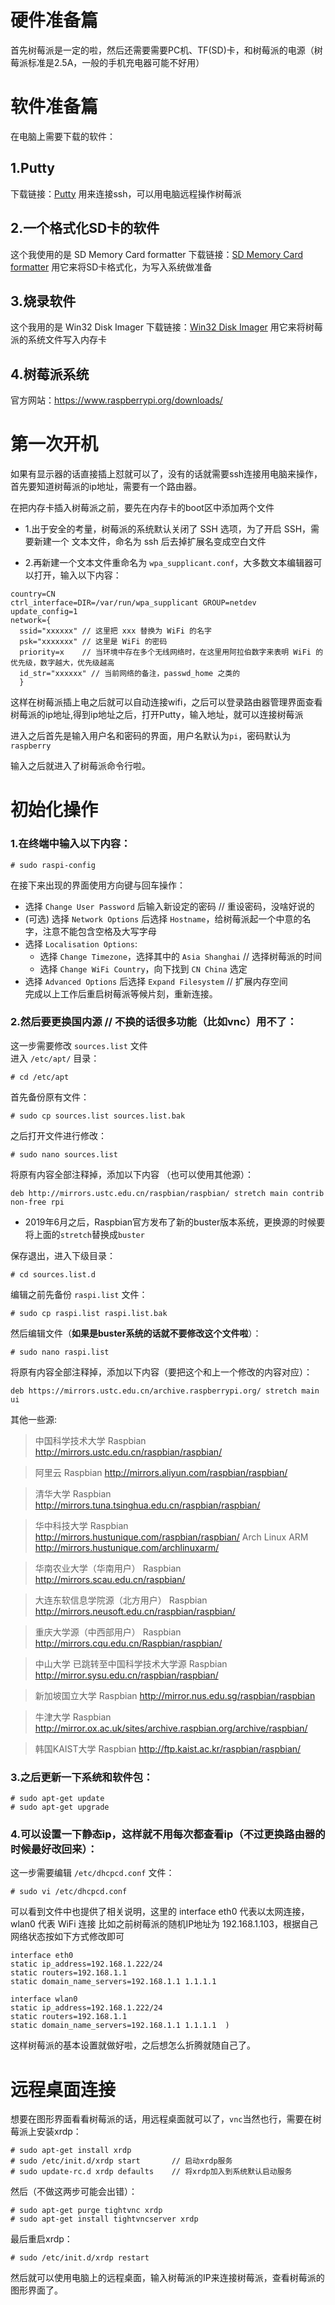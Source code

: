 # 硬件准备篇

首先树莓派是一定的啦，然后还需要需要PC机、TF(SD)卡，和树莓派的电源（树莓派标准是2.5A，一般的手机充电器可能不好用）

# 软件准备篇

在电脑上需要下载的软件：
## 1.Putty
下载链接：[Putty](https://www.putty.org)
用来连接ssh，可以用电脑远程操作树莓派

## 2.一个格式化SD卡的软件
这个我使用的是 SD Memory Card formatter
下载链接：[SD Memory Card formatter](https://www.sdcard.org)
用它来将SD卡格式化，为写入系统做准备

## 3.烧录软件
这个我用的是 Win32 Disk Imager
下载链接：[Win32 Disk Imager](https://sourceforge.net/projects/win32diskimager/)
用它来将树莓派的系统文件写入内存卡

## 4.树莓派系统
官方网站：https://www.raspberrypi.org/downloads/

# 第一次开机

如果有显示器的话直接插上怼就可以了，没有的话就需要ssh连接用电脑来操作，首先要知道树莓派的ip地址，需要有一个路由器。

在把内存卡插入树莓派之前，要先在内存卡的boot区中添加两个文件

- 1.出于安全的考量，树莓派的系统默认关闭了 SSH 选项，为了开启 SSH，需要新建一个
文本文件，命名为 ssh 后去掉扩展名变成空白文件

- 2.再新建一个文本文件重命名为 `wpa_supplicant.conf`，大多数文本编辑器可以打开，输入以下内容：

```
country=CN  
ctrl_interface=DIR=/var/run/wpa_supplicant GROUP=netdev  
update_config=1  
network={  
  ssid="xxxxxx" // 这里把 xxx 替换为 WiFi 的名字  
  psk="xxxxxxx" // 这里是 WiFi 的密码  
  priority=x    // 当环境中存在多个无线网络时，在这里用阿拉伯数字来表明 WiFi 的优先级，数字越大，优先级越高  
  id_str="xxxxxx" // 当前网络的备注，passwd_home 之类的  
  }  
```

这样在树莓派插上电之后就可以自动连接wifi，之后可以登录路由器管理界面查看树莓派的ip地址,得到ip地址之后，打开Putty，输入地址，就可以连接树莓派

进入之后首先是输入用户名和密码的界面，用户名默认为`pi`，密码默认为`raspberry`

输入之后就进入了树莓派命令行啦。

# 初始化操作

### 1.在终端中输入以下内容：
```
# sudo raspi-config
```

在接下来出现的界面使用方向键与回车操作：

- 选择 `Change User Password` 后输入新设定的密码 // 重设密码，没啥好说的  
- (可选) 选择 `Network Options` 后选择 `Hostname`，给树莓派起一个中意的名字，注意不能包含空格及大写字母  
- 选择 `Localisation Options`:   
  - 选择 `Change Timezone`，选择其中的 `Asia Shanghai` // 选择树莓派的时间  
  - 选择 `Change WiFi Country`，向下找到 `CN China` 选定  
- 选择 `Advanced Options` 后选择 `Expand Filesystem` // 扩展内存空间  
完成以上工作后重启树莓派等候片刻，重新连接。  

### 2.然后要更换国内源 // 不换的话很多功能（比如vnc）用不了：

这一步需要修改 `sources.list` 文件  
进入 `/etc/apt/` 目录：  
```
# cd /etc/apt
```

首先备份原有文件：
```
# sudo cp sources.list sources.list.bak
```

之后打开文件进行修改：
```
# sudo nano sources.list
```

将原有内容全部注释掉，添加以下内容 （也可以使用其他源）：
```
deb http://mirrors.ustc.edu.cn/raspbian/raspbian/ stretch main contrib non-free rpi
```
- 2019年6月之后，Raspbian官方发布了新的buster版本系统，更换源的时候要将上面的`stretch`替换成`buster`

保存退出，进入下级目录：
```
# cd sources.list.d
```

编辑之前先备份 `raspi.list` 文件：  
```
# sudo cp raspi.list raspi.list.bak
```  
然后编辑文件（**如果是buster系统的话就不要修改这个文件啦**）：  
```
# sudo nano raspi.list
```

将原有内容全部注释掉，添加以下内容（要把这个和上一个修改的内容对应）：
```
deb https://mirrors.ustc.edu.cn/archive.raspberrypi.org/ stretch main ui
```


其他一些源:
> 中国科学技术大学
Raspbian http://mirrors.ustc.edu.cn/raspbian/raspbian/

> 阿里云
Raspbian http://mirrors.aliyun.com/raspbian/raspbian/

> 清华大学
Raspbian http://mirrors.tuna.tsinghua.edu.cn/raspbian/raspbian/

> 华中科技大学
Raspbian http://mirrors.hustunique.com/raspbian/raspbian/
Arch Linux ARM http://mirrors.hustunique.com/archlinuxarm/

> 华南农业大学（华南用户）
Raspbian http://mirrors.scau.edu.cn/raspbian/

> 大连东软信息学院源（北方用户）
Raspbian http://mirrors.neusoft.edu.cn/raspbian/raspbian/

> 重庆大学源（中西部用户）
Raspbian http://mirrors.cqu.edu.cn/Raspbian/raspbian/

> 中山大学 已跳转至中国科学技术大学源
Raspbian http://mirror.sysu.edu.cn/raspbian/raspbian/

> 新加坡国立大学
Raspbian http://mirror.nus.edu.sg/raspbian/raspbian

> 牛津大学
Raspbian http://mirror.ox.ac.uk/sites/archive.raspbian.org/archive/raspbian/

> 韩国KAIST大学
Raspbian http://ftp.kaist.ac.kr/raspbian/raspbian/

### 3.之后更新一下系统和软件包：  
```
# sudo apt-get update
# sudo apt-get upgrade
```

### 4.可以设置一下静态ip，这样就不用每次都查看ip（不过更换路由器的时候最好改回来）：

这一步需要编辑 `/etc/dhcpcd.conf` 文件：
```
# sudo vi /etc/dhcpcd.conf
```

可以看到文件中也提供了相关说明，这里的 interface eth0 代表以太网连接，wlan0 代表 WiFi 连接
比如之前树莓派的随机IP地址为 192.168.1.103，根据自己网络状态按如下方式修改即可

```
interface eth0  
static ip_address=192.168.1.222/24  
static routers=192.168.1.1  
static domain_name_servers=192.168.1.1 1.1.1.1  

interface wlan0  
static ip_address=192.168.1.222/24  
static routers=192.168.1.1  
static domain_name_servers=192.168.1.1 1.1.1.1  )
```

这样树莓派的基本设置就做好啦，之后想怎么折腾就随自己了。

# 远程桌面连接

想要在图形界面看看树莓派的话，用远程桌面就可以了，`vnc`当然也行，需要在树莓派上安装xrdp：

```
# sudo apt-get install xrdp  
# sudo /etc/init.d/xrdp start       // 启动xrdp服务  
# sudo update-rc.d xrdp defaults    // 将xrdp加入到系统默认启动服务
```

然后（不做这两步可能会出错）：  

```
# sudo apt-get purge tightvnc xrdp  
# sudo apt-get install tightvncserver xrdp 
```

最后重启xrdp：

```
# sudo /etc/init.d/xrdp restart
```

然后就可以使用电脑上的远程桌面，输入树莓派的IP来连接树莓派，查看树莓派的图形界面了。


